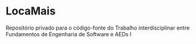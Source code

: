 # LocaMais
Repositório privado para o código-fonte do Trabalho interdisciplinar entre Fundamentos de Engenharia de Software e AEDs I
